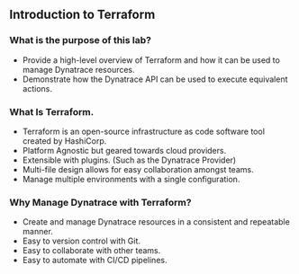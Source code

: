 ## Introduction to Terraform

### What is the purpose of this lab?
- Provide a high-level overview of Terraform and how it can be used to manage Dynatrace resources.
- Demonstrate how the Dynatrace API can be used to execute equivalent actions.

### What Is Terraform.
- Terraform is an open-source infrastructure as code software tool created by HashiCorp.
- Platform Agnostic but geared towards cloud providers.
- Extensible with plugins. (Such as the Dynatrace Provider)
- Multi-file design allows for easy collaboration amongst teams.  
- Manage multiple environments with a single configuration.

### Why Manage Dynatrace with Terraform?
- Create and manage Dynatrace resources in a consistent and repeatable manner.
- Easy to version control with Git.
- Easy to collaborate with other teams.
- Easy to automate with CI/CD pipelines.